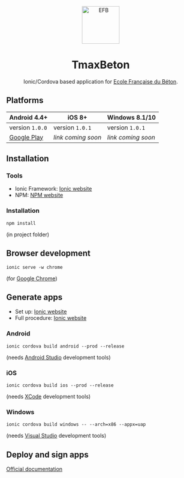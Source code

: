 <div align="center">
<img src="TmaxBeton/blob/master/src/assets/imgs/logos/logo_efb_h100.png" width="100" alt="EFB" />
<h1>TmaxBeton</h1>
Ionic/Cordova based application for <a href="https://www.efbeton.com/" taget="_blank">Ecole Française du Béton</a>.
</div>

## Platforms
| Android 4.4+ | iOS 8+ | Windows 8.1/10 |
| --- | --- | --- |
| version `1.0.0`  | version `1.0.1`  | version `1.0.1` |
| [Google Play](https://play.google.com/store/apps/details?id=efbeton.tmaxbeton.app)  | *link coming soon*  | *link coming soon* |

## Installation
### Tools
* Ionic Framework: [Ionic website](https://ionicframework.com/docs/intro/installation/)
* NPM: [NPM website](https://www.npmjs.com/)

### Installation
```
npm install
```
(in project folder)

## Browser development
```
ionic serve -w chrome
```
(for [Google Chrome](https://www.google.com/chrome/))

## Generate apps
* Set up: [Ionic website](https://ionicframework.com/docs/developer-resources/platform-setup/windows-setup.html)
* Full procedure: [Ionic website](https://ionicframework.com/docs/intro/deploying/)
### Android
```
ionic cordova build android --prod --release
```
(needs [Android Studio](https://developer.android.com/studio/index.html) development tools)

### iOS
```
ionic cordova build ios --prod --release
```
(needs [XCode](https://developer.apple.com/xcode/) development tools)

### Windows
```
ionic cordova build windows -- --arch=x86 --appx=uap
```
(needs [Visual Studio](https://www.visualstudio.com/fr/vs/) development tools)

## Deploy and sign apps
[Official documentation](https://ionicframework.com/docs/intro/deploying/)
